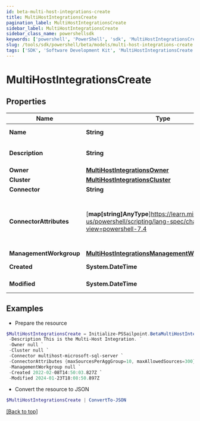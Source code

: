 ```yaml
---
id: beta-multi-host-integrations-create
title: MultiHostIntegrationsCreate
pagination_label: MultiHostIntegrationsCreate
sidebar_label: MultiHostIntegrationsCreate
sidebar_class_name: powershellsdk
keywords: ['powershell', 'PowerShell', 'sdk', 'MultiHostIntegrationsCreate', 'BetaMultiHostIntegrationsCreate'] 
slug: /tools/sdk/powershell/beta/models/multi-host-integrations-create
tags: ['SDK', 'Software Development Kit', 'MultiHostIntegrationsCreate', 'BetaMultiHostIntegrationsCreate']
---
```



# MultiHostIntegrationsCreate

## Properties

Name | Type | Description | Notes
------------ | ------------- | ------------- | -------------
**Name** | **String** | Multi-Host Integration's human-readable name. | [required]
**Description** | **String** | Multi-Host Integration's human-readable description. | [required]
**Owner** | [**MultiHostIntegrationsOwner**](multi-host-integrations-owner) |  | [required]
**Cluster** | [**MultiHostIntegrationsCluster**](multi-host-integrations-cluster) |  | [optional] 
**Connector** | **String** | Connector script name. | [required]
**ConnectorAttributes** | [**map[string]AnyType**]https://learn.microsoft.com/en-us/powershell/scripting/lang-spec/chapter-04?view=powershell-7.4 | Multi-Host Integration specific configuration. User can add any number of additional attributes. e.g. maxSourcesPerAggGroup, maxAllowedSources etc. | [optional] 
**ManagementWorkgroup** | [**MultiHostIntegrationsManagementWorkgroup**](multi-host-integrations-management-workgroup) |  | [optional] 
**Created** | **System.DateTime** | Date-time when the source was created | [optional] 
**Modified** | **System.DateTime** | Date-time when the source was last modified. | [optional] 

## Examples

- Prepare the resource
```powershell
$MultiHostIntegrationsCreate = Initialize-PSSailpoint.BetaMultiHostIntegrationsCreate  -Name My Multi-Host Integration `
 -Description This is the Multi-Host Integration. `
 -Owner null `
 -Cluster null `
 -Connector multihost-microsoft-sql-server `
 -ConnectorAttributes {maxSourcesPerAggGroup=10, maxAllowedSources=300} `
 -ManagementWorkgroup null `
 -Created 2022-02-08T14:50:03.827Z `
 -Modified 2024-01-23T18:08:50.897Z
```

- Convert the resource to JSON
```powershell
$MultiHostIntegrationsCreate | ConvertTo-JSON
```


[[Back to top]](#) 

